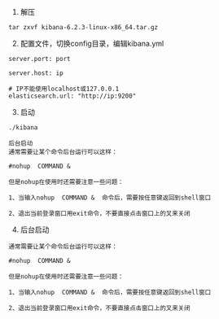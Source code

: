 1. 解压
```
tar zxvf kibana-6.2.3-linux-x86_64.tar.gz
```

2. 配置文件，切换config目录，编辑kibana.yml
```
server.port: port

server.host: ip

# IP不能使用localhost或127.0.0.1
elasticsearch.url: "http://ip:9200" 
```

3. 启动
```
./kibana

后台启动
通常需要让某个命令后台运行可以这样：

#nohup  COMMAND &

但是nohup在使用时还需要注意一些问题：

1、当输入nohup  COMMAND &  命令后，需要按任意键返回到shell窗口

2、退出当前登录窗口用exit命令，不要直接点击窗口上的叉来关闭
```

4. 后台启动
```
通常需要让某个命令后台运行可以这样：

#nohup  COMMAND &

但是nohup在使用时还需要注意一些问题：

1、当输入nohup  COMMAND &  命令后，需要按任意键返回到shell窗口

2、退出当前登录窗口用exit命令，不要直接点击窗口上的叉来关闭
```
